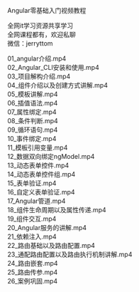 Angular零基础入门视频教程

全网it学习资源共享学习<br>全网课程都有，欢迎私聊<br>微信：jerryttom<br>

01_angular介绍.mp4<br> 02_Angular_CLI安装和使用.mp4<br> 03_项目解构介绍.mp4<br> 04_组件介绍以及创建方式讲解.mp4<br> 05_模板讲解.mp4<br> 06_插值语法.mp4<br> 07_属性绑定.mp4<br> 08_条件判断.mp4<br> 09_循环语句.mp4<br> 10_事件绑定.mp4<br> 11_模板引用变量.mp4<br> 12_数据双向绑定ngModel.mp4<br> 13_动态表单控件.mp4<br> 14_动态表单控件组.mp4<br> 15_表单验证.mp4<br> 16_自定义表单验证.mp4<br> 17_Angular管道.mp4<br> 18_组件生命周期以及属性传递.mp4<br> 19_组件交互.mp4<br> 20_Angular服务的讲解.mp4<br> 21_依赖注入.mp4<br> 22_路由基础以及路由配置.mp4<br> 23_通配路由配置以及路由执行机制讲解.mp4<br> 24_路由嵌套.mp4<br> 25_路由传参.mp4<br> 26_案例巩固.mp4